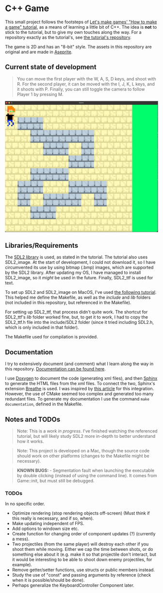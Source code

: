 # C++ Game

This small project follows the footsteps of [Let's make games' "How to make a
game"
tutorial](https://www.youtube.com/watch?v=QQzAHcojEKg&list=PLhfAbcv9cehhkG7ZQK0nfIGJC_C-wSLrx),
as a means of learning a little bit of C++. The idea is **not**
to stick to the tutorial, but to give my own touches along the
way. For a repository exactly as the tutorial's, see [the tutorial's
repository](https://github.com/carlbirch/BirchEngine).

The game is 2D and has an "8-bit" style. The assets in this
repository are original and are made in [Aseprite](https://www.aseprite.org/).

## Current state of development
> You can move the first player with the W, A, S, D keys, and shoot with R.
> For the second player, it can be moved with the I, J, K, L keys, and it shoots with P.
> Finally, you can still toggle the camera to follow Player 1 by pressing M.

![Current state of development](assets/current.gif)

## Libraries/Requirements

The [SDL2 library](https://www.libsdl.org/) is used, as stated in
the tutorial. The tutorial also uses SDL2_image. At the start of development, I could
not download it, so I have circumvented its use by using bitmap (.bmp) images, which
are supported by the SDL2 library. After updating my OS, I have managed to install
SDL2_image, so it *might* be used in the future. Finally, SDL2_ttf is used for text.

To set up SDL2 and SDL2_image on MacOS, I've used [the following tutorial](https://www.youtube.com/watch?v=Dyz9O7s7B8w&t=1002s&ab_channel=IndependentPixels). 
This helped me define the Makefile, as well as the *include* and *lib* folders 
(not included in this repository, but referenced in the Makefile).

For setting up SDL2_ttf, that process didn't quite work. The shortcut for SDL2_ttf's *lib* 
folder worked fine, but, to get it to work, I had to copy the SDL2_ttf.h file into the 
include/SDL2 folder (since it tried including SDL2.h, which is only included in that folder).

The Makefile used for compilation is provided.

## Documentation

I try to extensively document (and comment) what I learn along the
way in this repository. [Documentation can be found here](https://antoniorochaaz.github.io/CPP-Game/).

I use [Doxygen](https://www.doxygen.nl/) to document the code (generating xml files), and then [Sphinx](https://www.sphinx-doc.org/en/master/)
to generate the HTML files from the xml files. To connect the two, Sphinx's extension [Breathe](https://breathe.readthedocs.io/en/latest/) is used. 
I was inspired by [this article](https://devblogs.microsoft.com/cppblog/clear-functional-c-documentation-with-sphinx-breathe-doxygen-cmake/) for
this integration. However, the use of CMake seemed too complex and generated too many redundant files. To generate my documentation I use the
command ``make documentation``, defined in the Makefile.

## Notes and TODOs

> Note:
    This is a *work in progress*. I've finished watching the referenced tutorial, but will likely study SDL2 more in-depth to better understand how it works.

> Note:
    This project is developed on a Mac, though the source code should work on
    other platforms (changes to the Makefile might be necessary).

> **KNOWN BUGS:**
    - Segmentation fault when launching the executable by double clicking (instead of using the command line).
      It comes from Game::init, but must still be debugged.
 
### TODOs

In no specific order.

- Optimize rendering (stop rendering objects off-screen) (Must think if this really is necessary,
  and if so, when).
- Make updating independent of FPS.
- Add options to windown size etc.
- Create function for changing order of component updates (?) (currently a mess).
- Two projectiles (from the same player) will destroy each other if you shoot them while moving.
  Either we cap the time between shots, or do something else about it (e.g. make it so that
  projectile don't interact, but it would be interesting to be able to shoot down enemy projectiles, for example).
- Remove getter/setter functions, use structs or public members instead.
- Study the use of "const" and passing arguments by reference (check when it is possible/should be done).
- Perhaps generalize the KeyboardController Component later.
